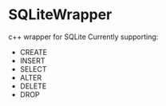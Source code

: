 # SQLiteWrapper
c++ wrapper for SQLite
Currently supporting:
- CREATE
- INSERT
- SELECT
- ALTER
- DELETE
- DROP
